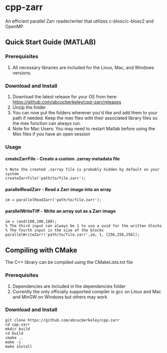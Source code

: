 # cpp-zarr
An efficient parallel Zarr reader/writer that utilizes c-blosc/c-blosc2 and OpenMP.

## Quick Start Guide (MATLAB)

### Prerequisites
1. All necessary libraries are included for the Linux, Mac, and Windows versions.

### Download and Install
1. Download the latest release for your OS from here: https://github.com/abcucberkeley/cpp-zarr/releases
2. Unzip the folder
3. You can now put the folders wherever you'd like and add them to your path if needed. Keep the mex files with their associated library files so the mex function can always run.
4. Note for Mac Users: You may need to restart Matlab before using the Mex files if you have an open session

### Usage

#### createZarrFile - Create a custom .zarray metadata file
````
% Note the created .zarray file is probably hidden by default on your system
createZarrFile('path/to/file.zarr');
````

#### parallelReadZarr - Read a Zarr image into an array
````
im = parallelReadZarr('path/to/file.zarr');
````

#### parallelWriteTiff - Write an array out as a Zarr image
````
im = rand(100,100,100);
% The third input can always be 1 to use a uuid for the written blocks
% The fourth input is the size of the blocks
parallelWriteZarr('path/to/file.zarr',im, 1, [256,256,256]);
````

## Compiling with CMake

The C++ library can be compiled using the CMakeLists.txt file

### Prerequisites
1. Dependencies are included in the dependencies folder
2. Currently the only officially supported compiler is gcc on Linux and Mac and MinGW on Windows but others may work

### Download and Install
````
git clone https://github.com/abcucberkeley/cpp-zarr
cd cpp-zarr
mkdir build
cd build
cmake ..
make -j
make install
````
